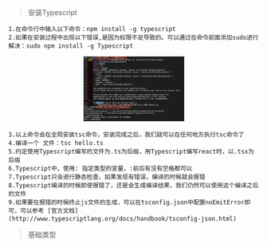 > 安装Typescript

    1.在命令行中输入以下命令：npm install -g typescript
    2.如果在安装过程中出现以下错误,是因为权限不足导致的。可以通过在命令前面添加sudo进行解决：sudo npm install -g Typescript
<div align="center">
    <img src="https://github.com/dinghuahua/blog/blob/feature1/typescript/images/ts1.png" width="40%">
</div>

    3.以上命令会在全局安装tsc命令，安装完成之后，我们就可以在任何地方执行tsc命令了
    4.编译一个 文件：tsc hello.ts
    5.约定使用Typescript编写的文件为.ts为后缀，用Typescript编写react时，以.tsx为后缀
    6.Typescript中，使用: 指定类型的变量，:前后有没有空格都可以
    7.Typescript只会进行静态检查，如果发现有错误，编译的时候就会报错
    8.Typescript编译的时候即使报错了，还是会生成编译结果，我们仍然可以使用这个编译之后的文件
    9.如果要在报错的时候终止js文件的生成，可以在tsconfig.json中配置noEmitError即可，可以参考 [官方文档](http://www.typescriptlang.org/docs/handbook/tsconfig-json.html)
> 基础类型